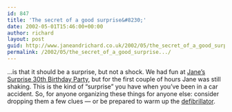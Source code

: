 ```yaml
---
id: 847
title: 'The secret of a good surprise&#8230;'
date: 2002-05-01T15:46:00+00:00
author: richard
layout: post
guid: http://www.janeandrichard.co.uk/2002/05/the_secret_of_a_good_surprise...
permalink: /2002/05/the_secret_of_a_good_surprise.../
---
```

&#8230;is that it should be a surprise, but not a shock. We had fun at [Jane&#8217;s Surprise 30th Birthday Party](http://v1.janeandrichard.co.uk/photos/surprise/), but for the first couple of hours Jane was still shaking. This is the kind of &#8220;surprise&#8221; you have when you&#8217;ve been in a car accident. So, for anyone organizing these things for anyone else: consider dropping them a few clues &#8212; or be prepared to warm up the [defibrillator](http://www.howstuffworks.com/emergency-room7.htm).